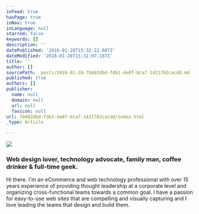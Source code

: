 ```yaml
---
inFeed: true
hasPage: true
inNav: true
inLanguage: null
starred: false
keywords: []
description: ''
datePublished: '2016-01-28T15:32:22.607Z'
dateModified: '2016-01-28T15:31:07.187Z'
title: ''
author: []
sourcePath: _posts/2016-01-28-7b882dbd-fdb1-4e8f-8ca7-1421782cacdd.md
published: true
authors: []
publisher:
  name: null
  domain: null
  url: null
  favicon: null
url: 7b882dbd-fdb1-4e8f-8ca7-1421782cacdd/index.html
_type: Article

---
```

![](https://the-grid-user-content.s3-us-west-2.amazonaws.com/9ea53528-596e-4606-8f76-c5169fefc4b1.jpg)

### Web design lover, technology advocate, family man, coffee drinker & full-time geek.

Hi there. I'm an eCommerce and web technology professional with over 15 years experience of providing thought leadership at a corporate level and organizing cross-functional teams towards a common goal. I have a passion for easy-to-use web sites that are compelling and visually capturing and I love leading the teams that design and build them.
